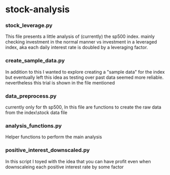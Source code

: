 # stock-analysis

### stock_leverage.py
This file presents a little analysis of (currently) the sp500 index.
mainly checking investment in the normal manner vs investment in a leveraged index,
aka each daily interest rate is doubled by a leveraging factor.
 
### create_sample_data.py
In addition to this I wanted to explore creating a "sample data" for the index but eventually left this idea
as testing over past data seemed more reliable. nevertheless this trial is shown in the file mentioned 

### data_preprocess.py
currently only for th sp500, In this file are functions to create the raw data from the index\stock data file

### analysis_functions.py
Helper functions to perform the main analysis

### positive_interest_downscaled.py
In this script I toyed with the idea that you can have profit even when downscaleing each positive
interest rate by some factor 